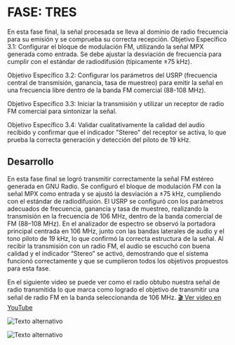# FASE: TRES 

En esta fase final, la señal procesada se lleva al dominio de radio frecuencia para su emisión y se comprueba su correcta recepción.
Objetivo Específico 3.1: Configurar el bloque de modulación FM, utilizando la señal MPX generada como entrada. Se debe ajustar la desviación de frecuencia para cumplir con el estándar de radiodifusión (típicamente ±75 kHz).

Objetivo Específico 3.2: Configurar los parámetros del USRP (frecuencia central de transmisión, ganancia, tasa de muestreo) para emitir la señal en una frecuencia libre dentro de la banda FM comercial (88-108 MHz).

Objetivo Específico 3.3: Iniciar la transmisión y utilizar un receptor de radio FM comercial para sintonizar la señal.

Objetivo Específico 3.4: Validar cualitativamente la calidad del audio recibido y confirmar que el indicador "Stereo" del receptor se activa, lo que prueba la correcta generación y detección del piloto de 19 kHz.

## Desarrollo 
En esta fase final se logró transmitir correctamente la señal FM estéreo generada en GNU Radio. Se configuró el bloque de modulación FM con la señal MPX como entrada y se ajustó la desviación a ±75 kHz, cumpliendo con el estándar de radiodifusión. El USRP se configuró con los parámetros adecuados de frecuencia, ganancia y tasa de muestreo, realizando la transmisión en la frecuencia de 106 MHz, dentro de la banda comercial de FM (88–108 MHz). En el analizador de espectro se observó la portadora principal centrada en 106 MHz, junto con las bandas laterales de audio y el tono piloto de 19 kHz, lo que confirmó la correcta estructura de la señal. Al recibir la transmisión con un radio FM, el audio se escuchó con buena calidad y el indicador “Stereo” se activó, demostrando que el sistema funcionó correctamente y que se cumplieron todos los objetivos propuestos para esta fase.

En el siguiente video se puede ver como el radio obtubo nuestra señal de radio transmitida lo que marca como logrado el objetivo de transmitir una señal de radio FM en la banda seleccionanda de 106 MHz.
[🎬 Ver video en YouTube](https://www.youtube.com/watch?v=uiPDPwrNgUw)

![Texto alternativo](3.1.jpeg)




![Texto alternativo](espectro.jpeg)

